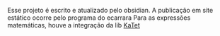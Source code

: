 Esse projeto é escrito e atualizado pelo obsidian. 
A publicação em site estático ocorre pelo programa do ecarrara 
Para as expressões matemáticas, houve a integração da lib [KaTet](https://katex.org/)
